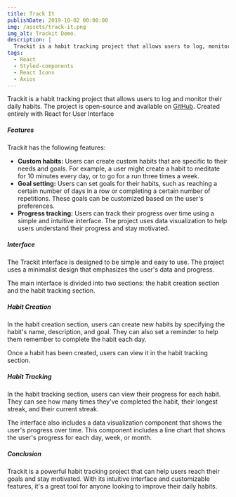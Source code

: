 ```yaml
---
title: Track It
publishDate: 2019-10-02 00:00:00
img: /assets/track-it.png
img_alt: Trackit Demo.
description: |
  Trackit is a habit tracking project that allows users to log, monitor their daily habits, set goals an watch their progress. The project uses a simple and intuitive interface to make it easy for users to enter their data, view their progress, and stay motivated.
tags:
  - React
  - Styled-components
  - React Icons
  - Axios
---
```


<p>Trackit is a habit tracking project that allows users to log and monitor their daily habits. The project is open-source and available on <a href="https://github.com/gpadova/Trackit" target="blank">GitHub</a>. Created entirely with React for User Interface</p>
<h5>Features</h5>
<p>Trackit has the following features:</p>
<ul>
  <li><strong>Custom habits:</strong> Users can create custom habits that are specific to their needs and goals. For example, a user might create a habit to meditate for 10 minutes every day, or to go for a run three times a week.</li>
  <li><strong>Goal setting:</strong> Users can set goals for their habits, such as reaching a certain number of days in a row or completing a certain number of repetitions. These goals can be customized based on the user's preferences.</li>
  <li><strong>Progress tracking:</strong> Users can track their progress over time using a simple and intuitive interface. The project uses data visualization to help users understand their progress and stay motivated.</li>
</ul>
<h5>Interface</h5>
<p>The Trackit interface is designed to be simple and easy to use. The project uses a minimalist design that emphasizes the user's data and progress.</p>
<p>The main interface is divided into two sections: the habit creation section and the habit tracking section.</p>
<h5>Habit Creation</h5>
<p>In the habit creation section, users can create new habits by specifying the habit's name, description, and goal. They can also set a reminder to help them remember to complete the habit each day.</p>
<p>Once a habit has been created, users can view it in the habit tracking section.</p>
<h5>Habit Tracking</h5>
<p>In the habit tracking section, users can view their progress for each habit. They can see how many times they've completed the habit, their longest streak, and their current streak.</p>
<p>The interface also includes a data visualization component that shows the user's progress over time. This component includes a line chart that shows the user's progress for each day, week, or month.</p>
<h5>Conclusion</h5>
<p>Trackit is a powerful habit tracking project that can help users reach their goals and stay motivated. With its intuitive interface and customizable features, it's a great tool for anyone looking to improve their daily habits.</p>

